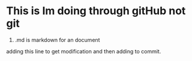 # This is Im doing through gitHub not git 

1. .md is markdown for an document
 
 adding this line to get modification and then adding to commit.
 